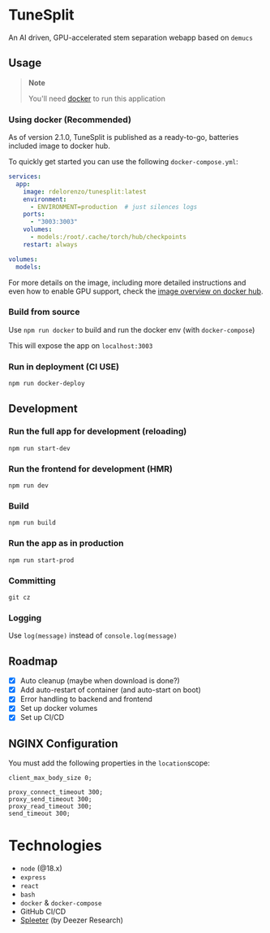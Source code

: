 # TuneSplit

An AI driven, GPU-accelerated stem separation webapp based on `demucs`

## Usage

> **Note**
> 
> You'll need [docker](https://www.docker.com/) to run this application
 
### Using docker (Recommended)
As of version 2.1.0, TuneSplit is published as a ready-to-go, batteries included image to docker hub.

To quickly get started you can use the following `docker-compose.yml`:
```yaml
services:
  app:
    image: rdelorenzo/tunesplit:latest
    environment:
      - ENVIRONMENT=production  # just silences logs
    ports:
      - "3003:3003"
    volumes:
      - models:/root/.cache/torch/hub/checkpoints
    restart: always

volumes:
  models:
```

For more details on the image, including more detailed instructions and even how to enable GPU support, 
check the [image overview on docker hub](https://hub.docker.com/r/rdelorenzo/tunesplit).

### Build from source
Use `npm run docker` to build and run the docker env (with `docker-compose`)

This will expose the app on `localhost:3003`

### Run in deployment (CI USE)
`npm run docker-deploy`

## Development
### Run the full app for development (reloading)
`npm run start-dev`

### Run the frontend for development (HMR)
`npm run dev`

### Build
`npm run build`

### Run the app as in production
`npm run start-prod`

### Committing
`git cz`

### Logging
Use `log(message)` instead of `console.log(message)`

## Roadmap
- [x] Auto cleanup (maybe when download is done?)
- [x] Add auto-restart of container (and auto-start on boot)
- [x] Error handling to backend and frontend
- [x] Set up docker volumes
- [x] Set up CI/CD

## NGINX Configuration
You must add the following properties in the `location`scope:
```
client_max_body_size 0;

proxy_connect_timeout 300;
proxy_send_timeout 300;
proxy_read_timeout 300;
send_timeout 300;
```

# Technologies
- `node` (@18.x)
- `express`
- `react`
- `bash`
- `docker` & `docker-compose`
- GitHub CI/CD
- [Spleeter](https://github.com/deezer/spleeter) (by Deezer Research)